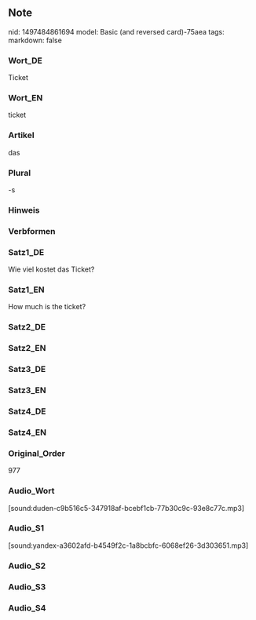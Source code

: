 ## Note
nid: 1497484861694
model: Basic (and reversed card)-75aea
tags: 
markdown: false

### Wort_DE
Ticket

### Wort_EN
ticket

### Artikel
das

### Plural
-s

### Hinweis


### Verbformen


### Satz1_DE
Wie viel kostet das Ticket?

### Satz1_EN
How much is the ticket?

### Satz2_DE


### Satz2_EN


### Satz3_DE


### Satz3_EN


### Satz4_DE


### Satz4_EN


### Original_Order
977

### Audio_Wort
[sound:duden-c9b516c5-347918af-bcebf1cb-77b30c9c-93e8c77c.mp3]

### Audio_S1
[sound:yandex-a3602afd-b4549f2c-1a8bcbfc-6068ef26-3d303651.mp3]

### Audio_S2


### Audio_S3


### Audio_S4

